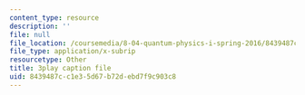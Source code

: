 ```yaml
---
content_type: resource
description: ''
file: null
file_location: /coursemedia/8-04-quantum-physics-i-spring-2016/8439487cc1e35d67b72debd7f9c903c8_DvFb-D1zJTA.vtt
file_type: application/x-subrip
resourcetype: Other
title: 3play caption file
uid: 8439487c-c1e3-5d67-b72d-ebd7f9c903c8
---
```

